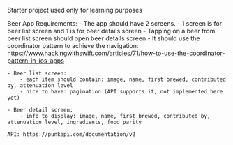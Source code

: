 Starter project used only for learning purposes

Beer App Requirements:
    - The app should have 2 screens.
    - 1 screen is for beer list screen and 1 is for beer details screen
    - Tapping on a beer from beer list screen should open beer details screen
    - It should use the coordinator pattern to achieve the navigation: https://www.hackingwithswift.com/articles/71/how-to-use-the-coordinator-pattern-in-ios-apps

    - Beer list screen:
        - each item should contain: image, name, first brewed, contributed by, attenuation level
        - nice to have: pagination (API supports it, not implemented here yet)

    - Beer detail screen:
        - info to display: image, name, first brewed, contributed by, attenuation level, ingredients, food parity

    API: https://punkapi.com/documentation/v2
